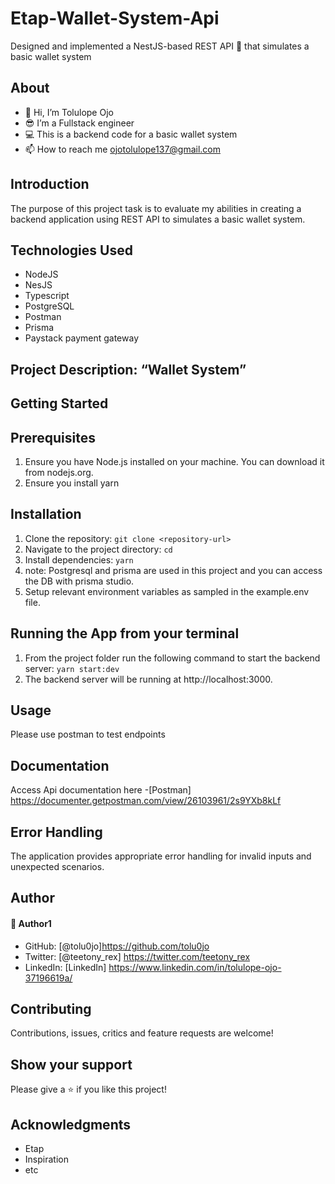 # Etap-Wallet-System-Api
Designed and implemented a NestJS-based REST API 🔗 that simulates a basic wallet system


## About
* 👋 Hi, I’m Tolulope Ojo 
* 😎 I’m a Fullstack engineer
* 💻 This is a backend code for a basic wallet system
* 📫 How to reach me ojotolulope137@gmail.com


## Introduction
The purpose of this project task is to evaluate my abilities in creating a backend application using REST API to simulates a basic wallet system. 

## Technologies Used
* NodeJS
* NesJS
* Typescript
* PostgreSQL
* Postman
* Prisma
* Paystack payment gateway

## Project Description: “Wallet System”

## Getting Started


## Prerequisites
1. Ensure you have Node.js installed on your machine. You can download it from nodejs.org.
2. Ensure you install yarn
## Installation
1. Clone the repository: `git clone <repository-url>`
2. Navigate to the project directory: `cd `
3. Install dependencies: `yarn`
4. note: Postgresql and prisma are used in this project and you can access the DB with prisma studio.
5. Setup relevant environment variables as sampled in the example.env file.

## Running the App from your terminal
1. From the project folder run the following command to start the backend server: `yarn start:dev`
2. The backend server will be running at http://localhost:3000.

## Usage  
Please use postman to test endpoints

## Documentation
Access Api documentation here -[Postman] https://documenter.getpostman.com/view/26103961/2s9YXb8kLf

## Error Handling
The application provides appropriate error handling for invalid inputs and unexpected scenarios.


## Author

#### 👤 Author1
- GitHub: [@tolu0jo]https://github.com/tolu0jo
- Twitter: [@teetony_rex] https://twitter.com/teetony_rex
- LinkedIn: [LinkedIn] https://www.linkedin.com/in/tolulope-ojo-37196619a/

## Contributing 
Contributions, issues, critics and feature requests are welcome!

## Show your support
Please give a ⭐️ if you like this project! 

## Acknowledgments
- Etap
- Inspiration
- etc
